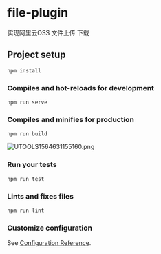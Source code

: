 # file-plugin
实现阿里云OSS 文件上传 下载
## Project setup
```
npm install
```

### Compiles and hot-reloads for development
```
npm run serve
```

### Compiles and minifies for production
```
npm run build

```
![UTOOLS1564631155160.png](https://kongweiteng.oss-cn-beijing.aliyuncs.com/UTOOLS1564631155160.png)
### Run your tests
```
npm run test
```

### Lints and fixes files
```
npm run lint
```

### Customize configuration
See [Configuration Reference](https://cli.vuejs.org/config/).
